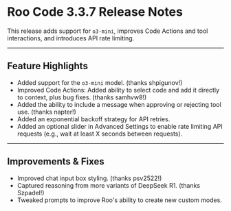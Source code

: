 # Roo Code 3.3.7 Release Notes

This release adds support for `o3-mini`, improves Code Actions and tool interactions, and introduces API rate limiting.

---

## Feature Highlights

*   Added support for the `o3-mini` model. (thanks shpigunov!)
*   Improved Code Actions: Added ability to select code and add it directly to context, plus bug fixes. (thanks samhvw8!)
*   Added the ability to include a message when approving or rejecting tool use. (thanks napter!)
*   Added an exponential backoff strategy for API retries.
*   Added an optional slider in Advanced Settings to enable rate limiting API requests (e.g., wait at least X seconds between requests).

---

## Improvements & Fixes

*   Improved chat input box styling. (thanks psv2522!)
*   Captured reasoning from more variants of DeepSeek R1. (thanks Szpadel!)
*   Tweaked prompts to improve Roo's ability to create new custom modes.